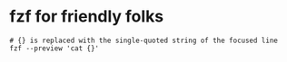 # fzf for friendly folks

```shell
# {} is replaced with the single-quoted string of the focused line
fzf --preview 'cat {}'
```
